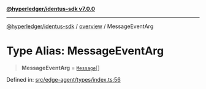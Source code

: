 [**@hyperledger/identus-sdk v7.0.0**](../../README.md)

***

[@hyperledger/identus-sdk](../../README.md) / [overview](../README.md) / MessageEventArg

# Type Alias: MessageEventArg

> **MessageEventArg** = [`Message`](../namespaces/Domain/classes/Message.md)[]

Defined in: [src/edge-agent/types/index.ts:56](https://github.com/hyperledger/identus-edge-agent-sdk-ts/blob/96423ee84b124a31ce63036d9d623d1cb73a13c2/src/edge-agent/types/index.ts#L56)
